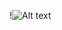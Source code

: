 !![Alt text](https://github.com/rod-trent/SentinelKQL/blob/master/Overview_Page/Incidents/Incidents.png)
